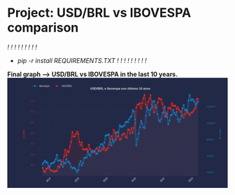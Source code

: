 # Project: USD/BRL vs IBOVESPA comparison

*! ! ! ! ! ! ! ! !*
- *pip -r install REQUIREMENTS.TXT*
*! ! ! ! ! ! ! ! !*


**Final graph --> USD/BRL vs IBOVESPA in the last 10 years.**
![Final graph](graf.png)